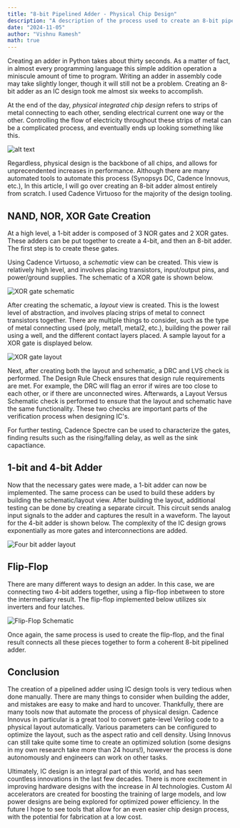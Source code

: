 ```yaml
---
title: "8-bit Pipelined Adder - Physical Chip Design"
description: "A description of the process used to create an 8-bit pipelined adder in the ASIC design flow"
date: "2024-11-05"
author: "Vishnu Ramesh"
math: true
---
```


Creating an adder in Python takes about thirty seconds. As a matter of fact, in almost every programming language this simple addition operation a miniscule amount of time to program. Writing an adder in assembly code may take slightly longer, though it will still not be a problem. Creating an 8-bit adder as an IC design took me almost six weeks to accomplish.

At the end of the day, *physical integrated chip design* refers to strips of metal connecting to each other, sending electrical current one way or the other. Controlling the flow of electricity throughout these strips of metal can be a complicated process, and eventually ends up looking something like this.

![alt text](/images/innovus_circuit.png)

Regardless, physical design is the backbone of all chips, and allows for unprecendented increases in performance. Although there are many automated tools to automate this process (Synopsys DC, Cadence Innovus, etc.), In this article, I will go over creating an 8-bit adder almost entirely from scratch. I used Cadence Virtuoso for the majority of the design tooling.

## NAND, NOR, XOR Gate Creation

At a high level, a 1-bit adder is composed of 3 NOR gates and 2 XOR gates. These adders can be put together to create a 4-bit, and then an 8-bit adder. The first step is to create these gates.

Using Cadence Virtuoso, a *schematic* view can be created. This view is relatively high level, and involves placing transistors, input/output pins, and power/ground supplies. The schematic of a XOR gate is shown below.

![XOR gate schematic](/images/XOR_schematic.png)

After creating the schematic, a *layout* view is created. This is the lowest level of abstraction, and involves placing strips of metal to connect transistors together. There are multiple things to consider, such as the type of metal connecting used (poly, metal1, metal2, etc.), building the power rail using a well, and the different contact layers placed. A sample layout for a XOR gate is displayed below.

![XOR gate layout](/images/XOR_layout.png)

Next, after creating both the layout and schematic, a DRC and LVS check is performed. The Design Rule Check ensures that design rule requirements are met. For example, the DRC will flag an error if wires are too close to each other, or if there are unconnected wires. Afterwards, a Layout Versus Schematic check is performed to ensure that the layout and schematic have the same functionality. These two checks are important parts of the verification process when designing IC's.

For further testing, Cadence Spectre can be used to characterize the gates, finding results such as the rising/falling delay, as well as the sink capactiance. 

## 1-bit and 4-bit Adder

Now that the necessary gates were made, a 1-bit adder can now be implemented. The same process can be used to build these adders by building the schematic/layout view. After building the layout, additional testing can be done by creating a separate circuit. This circuit sends analog input signals to the adder and captures the result in a waveform. The layout for the 4-bit adder is shown below. The complexity of the IC design grows exponentially as more gates and interconnections are added.

![Four bit adder layout](/images/four_bit_layout.png)

## Flip-Flop

There are many different ways to design an adder. In this case, we are connecting two 4-bit adders together, using a flip-flop inbetween to store the intermediary result. The flip-flop implemented below utilizes six inverters and four latches. 

![Flip-Flop Schematic](/images/flip_flop_schematic.png)

Once again, the same process is used to create the flip-flop, and the final result connects all these pieces together to form a coherent 8-bit pipelined adder.

## Conclusion

The creation of a pipelined adder using IC design tools is very tedious when done manually. There are many things to consider when building the adder, and mistakes are easy to make and hard to uncover. Thankfully, there are many tools now that automate the process of physical design. Cadence Innovus in particular is a great tool to convert gate-level Verilog code to a physical layout automatically. Various parameters can be configured to optimize the layout, such as the aspect ratio and cell density. Using Innovus can still take quite some time to create an optimized solution (some designs in my own research take more than 24 hours!), however the process is done autonomously and engineers can work on other tasks.

Ultimately, IC design is an integral part of this world, and has seen countless innovations in the last few decades. There is more excitement in improving hardware designs with the increase in AI technologies. Custom AI accelerators are created for boosting the training of large models, and low power designs are being explored for optimized power efficiency. In the future I hope to see tools that allow for an even easier chip design process, with the potential for fabrication at a low cost.